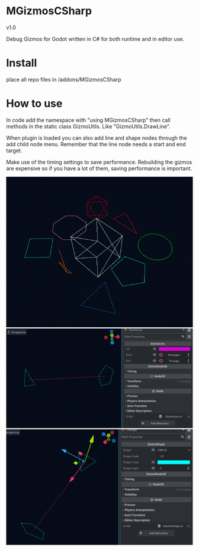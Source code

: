 # MGizmosCSharp

v1.0

Debug Gizmos for Godot written in C# for both runtime and in editor use.

# Install

place all repo files in /addons/MGizmosCSharp

# How to use

In code add the namespace with "using MGizmosCSharp" then call methods in the static class GizmoUtils. Like "GizmoUtils.DrawLine".

When plugin is loaded you can also add line and shape nodes through the add child node menu. Remember that the line node needs a start and end target.

Make use of the timing settings to save performance. Rebuilding the gizmos are expensive so if you have a lot of them, saving performance is important.


![Demo](https://github.com/MuNgLo/MGizmosCSharp/blob/main/ExamplePictures/Shapes.png)
![Demo](https://github.com/MuNgLo/MGizmosCSharp/blob/main/ExamplePictures/Line.png)
![Demo](https://github.com/MuNgLo/MGizmosCSharp/blob/main/ExamplePictures/CircleAsTriangle.png)

